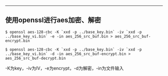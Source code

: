 

---



## 使用openssl进行aes加密、解密



```
$ openssl aes-128-cbc -K `xxd -p ../base_key.bin` -iv `xxd -p ../base_key_vi.bin` -e -in aes_256_src_buf.bin > aes_256_src_buf-encrypt.bin
```

```
$ openssl aes-128-cbc -K `xxd -p ../base_key.bin` -iv `xxd -p ../base_key_vi.bin` -d -in aes_256_src_buf-encrypt.bin > aes_256_src_buf-decrypt.bin
```

-K为key，-iv为IV，-e为encrypt，-d为解密，-in为文件输入


